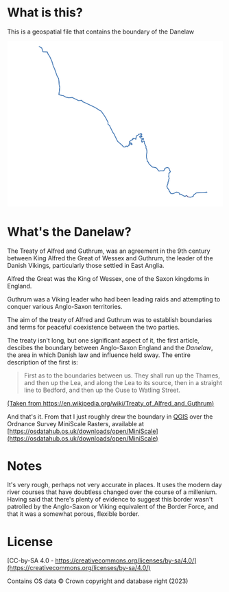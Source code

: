 What is this?
=============

This is a geospatial file that contains the boundary of the Danelaw

![Boundary of the Danelaw](./danelaw.png) 

What's the Danelaw?
==================

The Treaty of Alfred and Guthrum, was an agreement in the 9th century between King Alfred the Great of Wessex and Guthrum, the leader of the Danish Vikings, particularly those settled in East Anglia.

Alfred the Great was the King of Wessex, one of the Saxon kingdoms in England.

Guthrum was a Viking leader who had been leading raids and attempting to conquer various Anglo-Saxon territories.

The aim of the treaty of Alfred and Guthrum was to establish boundaries and terms for peaceful coexistence between the two parties.

The treaty isn't long, but one significant aspect of it, the first article, descibes the boundary between Anglo-Saxon England and the *Danelaw*, the area in which Danish law and influence held sway. The entire description of the first is:

> First as to the boundaries between us. They shall run up the Thames, and then up the Lea, and along the Lea to its source, then in a straight line to Bedford, and then up the Ouse to Watling Street.

[(Taken from https://en.wikipedia.org/wiki/Treaty_of_Alfred_and_Guthrum)](https://en.wikipedia.org/wiki/Treaty_of_Alfred_and_Guthrum)

And that's it. From that I just roughly drew the boundary in [QGIS](https://www.qgis.org) over the Ordnance Survey MiniScale Rasters, available at [https://osdatahub.os.uk/downloads/open/MiniScale](https://osdatahub.os.uk/downloads/open/MiniScale)

Notes
=====

It's very rough, perhaps not very accurate in places. It uses the modern day river courses that have doubtless changed over the course of a millenium. Having said that there's plenty of evidence to suggest this border wasn't patrolled by the Anglo-Saxon or Viking equivalent of the Border Force, and that it was a somewhat porous, flexible border.

License
========

[CC-by-SA 4.0 - https://creativecommons.org/licenses/by-sa/4.0/](https://creativecommons.org/licenses/by-sa/4.0/)

Contains OS data © Crown copyright and database right (2023)

